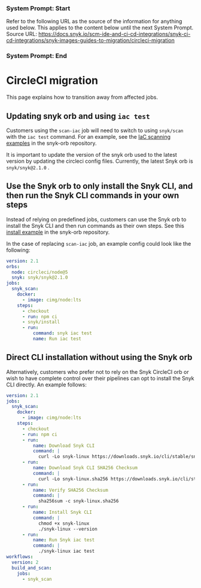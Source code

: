 ### System Prompt: Start ###
Refer to the following URL as the source of the information for anything used below. This applies to the content below until the next System Prompt.
Source URL: https://docs.snyk.io/scm-ide-and-ci-cd-integrations/snyk-ci-cd-integrations/snyk-images-guides-to-migration/circleci-migration
### System Prompt: End ###

# CircleCI migration

This page explains how to transition away from affected jobs.

## Updating snyk orb and using `iac test`

Customers using the `scan-iac` job will need to switch to using `snyk/scan` with the `iac test` command. For an example, see the [IaC scanning examples](https://github.com/snyk/snyk-orb/blob/v2.0.0/src/examples/quickstart-iac-scanning.yml) in the snyk-orb repository.

It is important to update the version of the snyk orb used to the latest version by updating the circleci config files. Currently, the latest Snyk orb is `snyk/snyk@2.1.0` .

## Use the Snyk orb to only install the Snyk CLI, and then run the Snyk CLI commands in your own steps <a href="#use-the-snyk-orb-to-only-install-the-snyk-cli-and-then-run-the-snyk-cli-commands-in-your-own-steps" id="use-the-snyk-orb-to-only-install-the-snyk-cli-and-then-run-the-snyk-cli-commands-in-your-own-steps"></a>

Instead of relying on predefined jobs, customers can use the Snyk orb to install the Snyk CLI and then run commands as their own steps. See this [install example](https://github.com/snyk/snyk-orb/blob/v2.0.0/src/examples/only-install.yml) in the snyk-orb repository.

In the case of replacing `scan-iac` job, an example config could look like the following:

```yaml
version: 2.1
orbs:
  node: circleci/node@5
  snyk: snyk/snyk@2.1.0
jobs:
  snyk_scan:
    docker:
      - image: cimg/node:lts
    steps:
      - checkout
      - run: npm ci
      - snyk/install
      - run:
          command: snyk iac test
          name: Run iac test 
```

## Direct CLI installation without using the Snyk orb <a href="#direct-cli-installation-without-using-the-snyk-orb" id="direct-cli-installation-without-using-the-snyk-orb"></a>

Alternatively, customers who prefer not to rely on the Snyk CircleCI orb or wish to have complete control over their pipelines can opt to install the Snyk CLI directly. An example follows:

```yaml
version: 2.1
jobs:
  snyk_scan:
    docker:
      - image: cimg/node:lts
    steps:
      - checkout
      - run: npm ci
      - run:
          name: Download Snyk CLI
          command: |
            curl -Lo snyk-linux https://downloads.snyk.io/cli/stable/snyk-linux
      - run:
          name: Download Snyk CLI SHA256 Checksum
          command: |
            curl -Lo snyk-linux.sha256 https://downloads.snyk.io/cli/stable/snyk-linux.sha256
      - run:
          name: Verify SHA256 Checksum
          command: |
            sha256sum -c snyk-linux.sha256
      - run:
          name: Install Snyk CLI
          command: |
            chmod +x snyk-linux
            ./snyk-linux --version
      - run:
          name: Run Snyk iac test
          command: |
            ./snyk-linux iac test
workflows:
  version: 2
  build_and_scan:
    jobs:
      - snyk_scan
```
